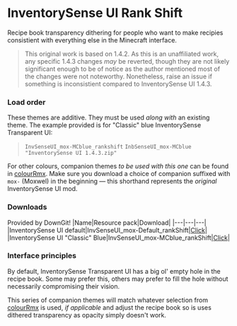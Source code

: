 # InventorySense UI Rank Shift
Recipe book transparency dithering for people who want to make recipies consistient with everything else in the Minecraft interface.

> This original work is based on 1.4.2. As this is an unaffiliated work, any specific 1.4.3 changes _may_ be reverted, though they are not likely significant enough to be of notice as the author mentioned most of the changes were not noteworthy. Nonetheless, raise an issue if something is inconsistient compared to InventorySense UI 1.4.3.

### Load order
These themes are additive. They must be used _along with_ an existing theme. The example provided is for "Classic" blue InventorySense Transparent UI:
> `InvSenseUI_mox-MCblue_rankshift`
> `InbSenseUI_mox-MCblue`
> `"InventorySense UI 1.4.3.zip"`  
  
For other colours, companion themes _to be used with this one_ can be found in [colourRmx](https://github.com/Hebgbs/minecraftMods/tree/master/InvSenseRmx/colourRmx). Make sure you download a choice of companion suffixed with `mox-` (Moxwel) in the beginning — this shorthand represents the _original_ InventorySense UI mod.

### Downloads
Provided by DownGit!
|Name|Resource pack|Download|
|---|---|---|
|InventorySense UI default|InvSenseUI_mox-Default_rankShift|[Click](https://downgit.github.io/#/home?url=https://github.com/Hebgbs/minecraftMods/tree/master/InvSenseRmx/rankShift/InvSenseUI_§2mox§r-§7Default§r_rankShift)|
|InventorySense UI "Classic" Blue|InvSenseUI_mox-MCblue_rankShift|[Click](https://downgit.github.io/#/home?url=https://github.com/Hebgbs/minecraftMods/tree/master/InvSenseRmx/rankShift/InvSenseUI_§2mox§r-§1MCblue§r_rankShift)|

### Interface principles
By default, InventorySense Transparent UI has a big ol' empty hole in the recipe book. Some may prefer this, others may prefer to fill the hole without necessarily compromising their vision.
  
This series of companion themes will match whatever selection from [colourRmx](https://github.com/Hebgbs/minecraftMods/tree/master/InvSenseRmx/colourRmx) is used, _if applicable_ and adjust the recipe book so is uses dithered transparency as opacity simply doesn't work.

